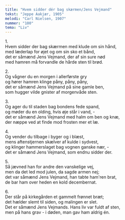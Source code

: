 ```yaml
---
title: "Hvem sidder dér bag skærmen/Jens Vejmand"
tekst: "Jeppe Aakjær, 1905"
melodi: "Carl Nielsen, 1907"
nummer: "100"
tema: "Liv"
---
```

1.<br>
Hvem sidder der bag skærmen med klude om sin hånd,<br>
med læderlap for øjet og om sin sko et bånd,<br>
det er såmænd Jens Vejmand, der af sin sure nød<br>
med hamren må forvandle de hårde sten til brød.<br>

2.<br>
Og vågner du en morgen i allerførste gry<br>
og hører hamren klinge påny, påny, påny,<br>
det er såmænd Jens Vejmand på sine gamle ben,<br>
som hugger vilde gnister af morgenvåde sten.<br>

3.<br>
Og ager du til staden bag bondens fede spand,<br>
og møder du en olding, hvis øje står i vand, -<br>
det er såmænd Jens Vejmand med halm om ben og knæ,<br>
der næppe ved at finde mod frosten mer et læ.<br>

4.<br>
Og vender du tilbage i byger og i blæst,<br>
mens aftenstjernen skælver af kulde i sydvest,<br>
og klinger hammerslaget bag vognen ganske nær, -<br>
det er såmænd Jens Vejmand, som endnu sidder der.<br>

5.<br>
Så jævned han for andre den vanskelige vej,<br>
men da det led mod julen, da sagde armen nej;<br>
det var såmænd Jens Vejmand, han tabte ham'ren brat,<br>
de bar ham over heden en kold decembernat.<br>

6.<br>
Der står på kirkegården et gammelt frønnet bræt;<br>
det hælder slemt til siden, og malingen er slet.<br>
Det er såmænd Jens Vejmands. Hans liv var fuldt af sten,<br>
men på hans grav - i døden, man gav ham aldrig én.<br>
